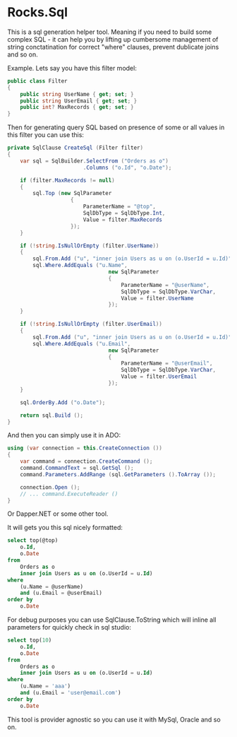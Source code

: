 # Rocks.Sql
This is a sql generation helper tool. Meaning if you need to build some complex SQL - it can help you by lifting up cumbersome management of string conctatination for correct "where" clauses, prevent dublicate joins and so on.

Example. Lets say you have this filter model:

```csharp
public class Filter
{
    public string UserName { get; set; }
    public string UserEmail { get; set; }
    public int? MaxRecords { get; set; }
}
```

Then for generating query SQL based on presence of some or all values in this filter you can use this:

```csharp
private SqlClause CreateSql (Filter filter)
{
    var sql = SqlBuilder.SelectFrom ("Orders as o")
                        .Columns ("o.Id", "o.Date");

    if (filter.MaxRecords != null)
    {
        sql.Top (new SqlParameter
                    {
                        ParameterName = "@top",
                        SqlDbType = SqlDbType.Int,
                        Value = filter.MaxRecords
                    });
    }

    if (!string.IsNullOrEmpty (filter.UserName))
    {
        sql.From.Add ("u", "inner join Users as u on (o.UserId = u.Id)");
        sql.Where.AddEquals ("u.Name",
                                new SqlParameter
                                {
                                    ParameterName = "@userName",
                                    SqlDbType = SqlDbType.VarChar,
                                    Value = filter.UserName
                                });
    }

    if (!string.IsNullOrEmpty (filter.UserEmail))
    {
        sql.From.Add ("u", "inner join Users as u on (o.UserId = u.Id)");
        sql.Where.AddEquals ("u.Email",
                                new SqlParameter
                                {
                                    ParameterName = "@userEmail",
                                    SqlDbType = SqlDbType.VarChar,
                                    Value = filter.UserEmail
                                });
    }

    sql.OrderBy.Add ("o.Date");

    return sql.Build ();
}
```

And then you can simply use it in ADO:

```csharp
using (var connection = this.CreateConnection ())
{
    var command = connection.CreateCommand ();
    command.CommandText = sql.GetSql ();
    command.Parameters.AddRange (sql.GetParameters ().ToArray ());

    connection.Open ();
    // ... command.ExecuteReader () 
}
```
Or Dapper.NET or some other tool.

It will gets you this sql nicely formatted:

```sql
select top(@top)
	o.Id,
	o.Date
from
	Orders as o
	inner join Users as u on (o.UserId = u.Id)
where
	(u.Name = @userName)
	and (u.Email = @userEmail)
order by
	o.Date
```

For debug purposes you can use SqlClause.ToString which will inline all parameters for quickly check in sql studio:

```sql
select top(10)
	o.Id,
	o.Date
from
	Orders as o
	inner join Users as u on (o.UserId = u.Id)
where
	(u.Name = 'aaa')
	and (u.Email = 'user@email.com')
order by
	o.Date
```

This tool is provider agnostic so you can use it with MySql, Oracle and so on.
